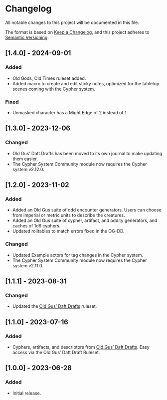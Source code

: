 # Changelog

All notable changes to this project will be documented in this file.

The format is based on [Keep a Changelog](https://keepachangelog.com/en/1.0.0/), and this project adheres to [Semantic Versioning](https://semver.org/spec/v2.0.0.html).

## [1.4.0] - 2024-09-01
### Added
- Old Gods, Old Times ruleset added.
- Added macro to create and edit sticky notes, optimized for the tabletop scenes coming with the Cypher system.

### Fixed
- Unmasked character has a Might Edge of 2 instead of 1.

## [1.3.0] - 2023-12-06
### Changed
- Old Gus’ Daft Drafts has been moved to its own journal to make updating them easier.
- The Cypher System Community module now requires the Cypher system v2.12.0.

## [1.2.0] - 2023-11-02
### Added
- Added an Old Gus suite of odd encounter generators. Users can choose from imperial or metric units to describe the creatures.
- Added an Old Gus suite of cypher, artifact, and oddity generators, and caches of 1d6 cyphers.
- Updated rolltables to match errors fixed in the OG-DD.

### Changed
- Updated Example actors for tag changes in the Cypher system.
- The Cypher System Community module now requires the Cypher system v2.11.0.

## [1.1.1] - 2023-08-31
### Changed
- Updated the [Old Gus’ Daft Drafts](https://callmepartario.github.io/og-csrd/og-dd.html) ruleset.

## [1.1.0] - 2023-07-16
### Added
- Cyphers, artifacts, and descriptors from [Old Gus’ Daft Drafts](https://callmepartario.github.io/og-csrd/og-dd.html). Easy access via the Old Gus’ Daft Draft Ruleset.

## [1.0.0] - 2023-06-28
### Added
- Initial release.